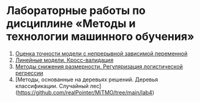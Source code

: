 # Лабораторные работы по дисциплине «Методы и технологии машинного обучения»

1. [Оценка точности модели с непрерывной зависимой переменной](https://github.com/realPointer/MiTMO/tree/main/lab1)
1. [Линейные модели. Кросс-валидация](https://github.com/realPointer/MiTMO/tree/main/lab2)
1. [Методы снижения размерности. Регуляризация логистической регрессии](https://github.com/realPointer/MiTMO/tree/main/lab3)
1. [Методы, основанные на деревьях решений. Деревья классификации. Случайный лес] (https://github.com/realPointer/MiTMO/tree/main/lab4)
